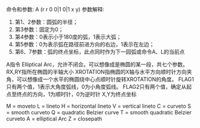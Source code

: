 命令和参数: A (r r 0 0|1 0|1 x y)
参数解释:
1) 第1、2参数：圆弧的半径；
2) 第3参数：固定为0；
3) 第4参数：0表示小于180度的弧，1表示大弧；
4) 第5参数：0为表示弧在路径前进方向的右边，1表示在左边；
5) 第6、7参数：弧的终点坐标，此点同时作为下一园弧或命令A、L的当前点



A指令
Elliptical Arc，允许不闭合。可以想像成是椭圆的某一段，共七个参数。
RX,RY指所在椭圆的半轴大小
XROTATION指椭圆的X轴与水平方向顺时针方向夹角，可以想像成一个水平的椭圆绕中心点顺时针旋转XROTATION的角度。
FLAG1只有两个值，1表示大角度弧线，0为小角度弧线。
FLAG2只有两个值，确定从起点至终点的方向，1为顺时针，0为逆时针
X,Y为终点坐标


M = moveto
L = lineto
H = horizontal lineto
V = vertical lineto
C = curveto
S = smooth curveto
Q = quadratic Belzier curve
T = smooth quadratic Belzier curveto
A = elliptical Arc
Z = closepath